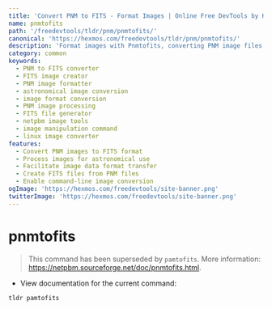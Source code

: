```yaml
---
title: 'Convert PNM to FITS - Format Images | Online Free DevTools by Hexmos'
name: pnmtofits
path: '/freedevtools/tldr/pnm/pnmtofits/'
canonical: 'https://hexmos.com/freedevtools/tldr/pnm/pnmtofits/'
description: 'Format images with Pnmtofits, converting PNM image files to FITS astronomical image format. Efficient image conversion for astronomy. Free online tool, no registration required.'
category: common
keywords:
  - PNM to FITS converter
  - FITS image creator
  - PNM image formatter
  - astronomical image conversion
  - image format conversion
  - PNM image processing
  - FITS file generator
  - netpbm image tools
  - image manipulation command
  - linux image converter
features:
  - Convert PNM images to FITS format
  - Process images for astronomical use
  - Facilitate image data format transfer
  - Create FITS files from PNM files
  - Enable command-line image conversion
ogImage: 'https://hexmos.com/freedevtools/site-banner.png'
twitterImage: 'https://hexmos.com/freedevtools/site-banner.png'
---
```


# pnmtofits

> This command has been superseded by `pamtofits`.
> More information: <https://netpbm.sourceforge.net/doc/pnmtofits.html>.

- View documentation for the current command:

`tldr pamtofits`
